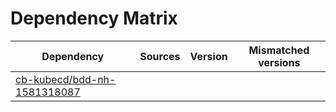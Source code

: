 # Dependency Matrix

Dependency | Sources | Version | Mismatched versions
---------- | ------- | ------- | -------------------
[cb-kubecd/bdd-nh-1581318087](https://github.com/cb-kubecd/bdd-nh-1581318087.git) |  | []() | 
